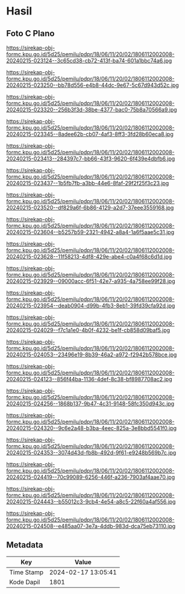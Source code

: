 # Hasil

## Foto C Plano

https://sirekap-obj-formc.kpu.go.id/5d25/pemilu/pdpr/18/06/11/20/02/1806112002008-20240215-023124--3c65cd38-cb72-413f-ba74-601a1bbc74a6.jpg

https://sirekap-obj-formc.kpu.go.id/5d25/pemilu/pdpr/18/06/11/20/02/1806112002008-20240215-023250--bb78d556-e4b8-44dc-9e67-5c67d943d52c.jpg

https://sirekap-obj-formc.kpu.go.id/5d25/pemilu/pdpr/18/06/11/20/02/1806112002008-20240215-023320--256b3f3d-38be-4377-bac0-75b8a70566a9.jpg

https://sirekap-obj-formc.kpu.go.id/5d25/pemilu/pdpr/18/06/11/20/02/1806112002008-20240215-023345--8adee62b-cb07-4af3-8ff3-3fd28b60eca8.jpg

https://sirekap-obj-formc.kpu.go.id/5d25/pemilu/pdpr/18/06/11/20/02/1806112002008-20240215-023413--284397c7-bb66-43f3-9620-6f439e4dbfb6.jpg

https://sirekap-obj-formc.kpu.go.id/5d25/pemilu/pdpr/18/06/11/20/02/1806112002008-20240215-023437--1b5fb7fb-a3bb-44e6-8faf-29f2f25f3c23.jpg

https://sirekap-obj-formc.kpu.go.id/5d25/pemilu/pdpr/18/06/11/20/02/1806112002008-20240215-023520--df829a6f-6b86-4129-a2d7-37eee3559168.jpg

https://sirekap-obj-formc.kpu.go.id/5d25/pemilu/pdpr/18/06/11/20/02/1806112002008-20240215-023604--b5257b59-2321-4942-a8a4-1a6f5aae5c31.jpg

https://sirekap-obj-formc.kpu.go.id/5d25/pemilu/pdpr/18/06/11/20/02/1806112002008-20240215-023628--11f58213-4df8-429e-abe4-c0a4f68c6d1d.jpg

https://sirekap-obj-formc.kpu.go.id/5d25/pemilu/pdpr/18/06/11/20/02/1806112002008-20240215-023929--09000acc-6f51-42e7-a935-4a758ee99f28.jpg

https://sirekap-obj-formc.kpu.go.id/5d25/pemilu/pdpr/18/06/11/20/02/1806112002008-20240215-023954--deab0904-d99b-4fb3-8eb1-39fd39cfa92d.jpg

https://sirekap-obj-formc.kpu.go.id/5d25/pemilu/pdpr/18/06/11/20/02/1806112002008-20240215-024029--f7c1a1e0-4b0f-4232-be1f-cb858d09baf5.jpg

https://sirekap-obj-formc.kpu.go.id/5d25/pemilu/pdpr/18/06/11/20/02/1806112002008-20240215-024053--23496e19-8b39-46a2-a972-f2942b578bce.jpg

https://sirekap-obj-formc.kpu.go.id/5d25/pemilu/pdpr/18/06/11/20/02/1806112002008-20240215-024123--856f44ba-1136-4def-8c38-bf8987708ac2.jpg

https://sirekap-obj-formc.kpu.go.id/5d25/pemilu/pdpr/18/06/11/20/02/1806112002008-20240215-024256--1868b137-9b47-4c31-9148-58fc350d943c.jpg

https://sirekap-obj-formc.kpu.go.id/5d25/pemilu/pdpr/18/06/11/20/02/1806112002008-20240215-024320--9c6e2a48-b3ba-4eec-825a-3e8bbd5541f0.jpg

https://sirekap-obj-formc.kpu.go.id/5d25/pemilu/pdpr/18/06/11/20/02/1806112002008-20240215-024353--3074d43d-fb8b-492d-9f61-e9248b569b7c.jpg

https://sirekap-obj-formc.kpu.go.id/5d25/pemilu/pdpr/18/06/11/20/02/1806112002008-20240215-024419--70c99089-6256-446f-a236-7903af4aae70.jpg

https://sirekap-obj-formc.kpu.go.id/5d25/pemilu/pdpr/18/06/11/20/02/1806112002008-20240215-024443--b55012c3-9cb4-4e54-a8c5-22f60a4af556.jpg

https://sirekap-obj-formc.kpu.go.id/5d25/pemilu/pdpr/18/06/11/20/02/1806112002008-20240215-024508--e485aa07-3e7a-4ddb-983d-dca75eb73110.jpg


## Metadata

| Key        | Value               |
| ---------- | ------------------- |
| Time Stamp | 2024-02-17 13:05:41 |
| Kode Dapil | 1801                |



